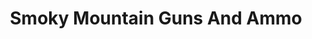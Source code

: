 ---
title: "Smoky Mountain Guns And Ammo"
url: /knoxville/smoky-mountain-guns-and-ammo/
shop: Waffen
---